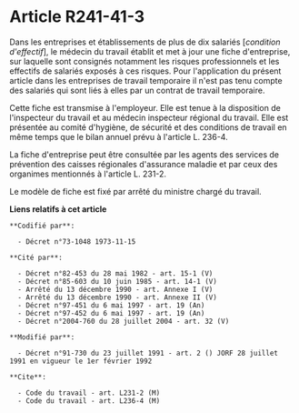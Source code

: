 # Article R241-41-3

Dans les entreprises et établissements de plus de dix salariés [*condition d'effectif*], le médecin du travail établit et met
à jour une fiche d'entreprise, sur laquelle sont consignés notamment les risques professionnels et les effectifs de salariés
exposés à ces risques. Pour l'application du présent article dans les entreprises de travail temporaire il n'est pas tenu
compte des salariés qui sont liés à elles par un contrat de travail temporaire.

Cette fiche est transmise à l'employeur. Elle est tenue à la disposition de l'inspecteur du travail et au médecin inspecteur
régional du travail. Elle est présentée au comité d'hygiène, de sécurité et des conditions de travail en même temps que le
bilan annuel prévu à l'article L. 236-4.

La fiche d'entreprise peut être consultée par les agents des services de prévention des caisses régionales d'assurance
maladie et par ceux des organimes mentionnés à l'article L. 231-2.

Le modèle de fiche est fixé par arrêté du ministre chargé du travail.

**Liens relatifs à cet article**

	**Codifié par**:

	  - Décret n°73-1048 1973-11-15

	**Cité par**:

	  - Décret n°82-453 du 28 mai 1982 - art. 15-1 (V)
	  - Décret n°85-603 du 10 juin 1985 - art. 14-1 (V)
	  - Arrêté du 13 décembre 1990 - art. Annexe I (V)
	  - Arrêté du 13 décembre 1990 - art. Annexe II (V)
	  - Décret n°97-451 du 6 mai 1997 - art. 19 (An)
	  - Décret n°97-452 du 6 mai 1997 - art. 19 (An)
	  - Décret n°2004-760 du 28 juillet 2004 - art. 32 (V)

	**Modifié par**:

	  - Décret n°91-730 du 23 juillet 1991 - art. 2 () JORF 28 juillet 1991 en vigueur le 1er février 1992

	**Cite**:

	  - Code du travail - art. L231-2 (M)
	  - Code du travail - art. L236-4 (M)
